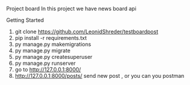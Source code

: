 Project board
In this project we have news board api

Getting Started
1. git clone https://github.com/LeonidShreder/testboardpost
2. pip install -r requirements.txt
3. py manage.py makemigrations 
4. py manage.py migrate
5. py manage.py createsuperuser
6. py manage.py runserver
7. go to http://127.0.0.1:8000/
8. http://127.0.0.1:8000/posts/ send new post , or you can you postman 

